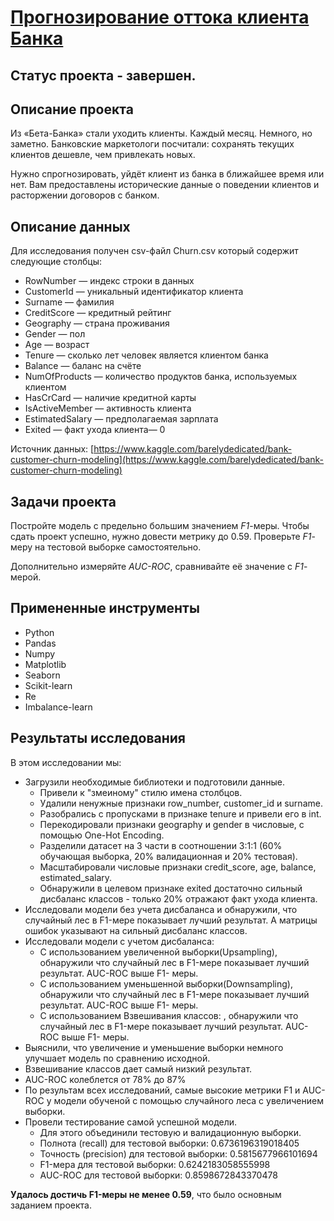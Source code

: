 # [Прогнозирование оттока клиента Банка](https://github.com/Urchien/Yandex_Practicum/blob/main/7.%20%D0%9F%D1%80%D0%BE%D0%B3%D0%BD%D0%BE%D0%B7%D0%B8%D1%80%D0%BE%D0%B2%D0%B0%D0%BD%D0%B8%D0%B5%20%D0%BE%D1%82%D1%82%D0%BE%D0%BA%D0%B0%20%D0%BA%D0%BB%D0%B8%D0%B5%D0%BD%D1%82%D0%B0%20%D0%91%D0%B0%D0%BD%D0%BA%D0%B0/bank_turnover.ipynb)

## Статус проекта - завершен.

## Описание проекта

Из «Бета-Банка» стали уходить клиенты. Каждый месяц. Немного, но заметно. Банковские маркетологи посчитали: сохранять текущих клиентов дешевле, чем привлекать новых.

Нужно спрогнозировать, уйдёт клиент из банка в ближайшее время или нет. Вам предоставлены исторические данные о поведении клиентов и расторжении договоров с банком.

## Описание данных

Для исследования получен csv-файл Churn.csv который содержит следующие столбцы:

- RowNumber — индекс строки в данных
- CustomerId — уникальный идентификатор клиента
- Surname — фамилия
- CreditScore — кредитный рейтинг
- Geography — страна проживания
- Gender — пол
- Age — возраст
- Tenure — сколько лет человек является клиентом банка
- Balance — баланс на счёте
- NumOfProducts — количество продуктов банка, используемых клиентом
- HasCrCard — наличие кредитной карты
- IsActiveMember — активность клиента
- EstimatedSalary — предполагаемая зарплата
- Exited — факт ухода клиента— 0

Источник данных: [https://www.kaggle.com/barelydedicated/bank-customer-churn-modeling](https://www.kaggle.com/barelydedicated/bank-customer-churn-modeling)

## Задачи проекта

Постройте модель с предельно большим значением *F1*-меры. Чтобы сдать проект успешно, нужно довести метрику до 0.59. Проверьте *F1*-меру на тестовой выборке самостоятельно.

Дополнительно измеряйте *AUC-ROC*, сравнивайте её значение с *F1*-мерой.

## Примененные инструменты

- Python
- Pandas
- Numpy
- Matplotlib
- Seaborn
- Scikit-learn
- Re
- Imbalance-learn

## Результаты исследования

В этом исследовании мы:
- Загрузили необходимые библиотеки и подготовили данные.
    - Привели к "змеиному" стилю имена столбцов.
    - Удалили ненужные признаки row_number, customer_id и surname.
    - Разобрались с пропусками в признаке tenure и привели его в int.
    - Перекодировали признаки geography и gender в числовые, с помощью One-Hot Encoding.
    - Разделили датасет на 3 части в соотношении 3:1:1 (60% обучающая выборка, 20% валидационная и 20% тестовая).
    - Масштабировали числовые признаки credit_score, age, balance, estimated_salary.
    - Обнаружили в целевом признаке exited достаточно сильный дисбаланс классов - только 20% отражают факт ухода клиента.
- Исследовали модели без учета дисбаланса и обнаружили, что случайный лес в F1-мере показывает лучший результат. А матрицы ошибок указывают на сильный дисбаланс классов.  
- Исследовали модели с учетом дисбаланса:
    - С использованием увеличенной выборки(Upsampling), обнаружили что случайный лес в F1-мере показывает лучший результат. AUC-ROC выше F1- меры.  
    - С использованием уменьшенной выборки(Downsampling), обнаружили что случайный лес в F1-мере показывает лучший результат. AUC-ROC выше F1- меры.
    - С использованием Взвешивания классов: , обнаружили что случайный лес в F1-мере показывает лучший результат. AUC-ROC выше F1- меры.   
- Выяснили, что увеличение и уменьшение выборки немного улучшает модель по сравнению исходной.
- Взвешивание классов дает самый низкий результат.
- AUC-ROC колеблется от 78% до 87%
- По результам всех исследований, самые высокие метрики F1 и AUC-ROC у модели обученой с помощью случайного леса с увеличением выборки. 
- Провели тестирование самой успешной модели.
    - Для этого объединили тестовую и валидационную выборки.
    - Полнота (recall) для тестовой выборки: 0.6736196319018405
    - Точность (precision) для тестовой выборки: 0.5815677966101694
    - F1-мера для тестовой выборки: 0.6242183058555998
    - AUC-ROC для тестовой выборки: 0.8598672843370478

**Удалось достичь F1-меры не менее 0.59**, что было основным заданием проекта.


